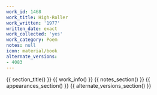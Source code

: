 ```yaml
---
work_id: 1468
work_title: High-Roller
work_written: '1977'
written_date: exact
work_collected: 'yes'
work_category: Poem
notes: null
icon: material/book
alternate_versions:
- 4083
---
```


{{ section_title() }}
{{ work_info() }}
{{ notes_section() }}
{{ appearances_section() }}
{{ alternate_versions_section() }}